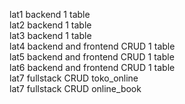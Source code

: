 lat1 backend 1 table <br>
lat2 backend 1 table <br>
lat3 backend 1 table <br>
lat4 backend and frontend CRUD 1 table<br>
lat5 backend and frontend CRUD 1 table<br>
lat6 backend and frontend CRUD 1 table <br>
lat7 fullstack CRUD toko_online<br>
lat7 fullstack CRUD online_book
